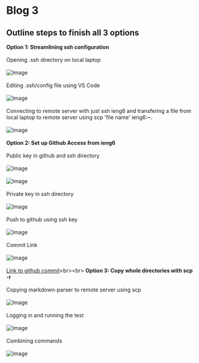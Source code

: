 # Blog 3 
## Outline steps to finish all 3 options

**Option 1: Streamlining ssh configuration** <br><br>
Opening .ssh directory on local laptop <br><br>
![Image](https://i.ibb.co/4mDQN25/Screen-Shot-2022-05-08-at-11-32-29-PM.png)<br><br>
Editing .ssh/config file using VS Code <br><br>
![Image](https://i.ibb.co/d0HxTZq/Screen-Shot-2022-05-08-at-11-32-37-PM.png)<br><br>
Connecting to remote server with just ssh ieng6 and transfering a file from local laptop to remote server using scp 'file name' ieng6:~. <br><br>
![Image](https://i.ibb.co/f2NTTHP/Screen-Shot-2022-05-08-at-11-43-21-PM.png)<br><br>
**Option 2: Set up Github Access from ieng6** <br><br>
Public key in github and ssh directory <br><br>
![Image](https://i.ibb.co/Kqj6j4P/Screen-Shot-2022-05-16-at-8-56-57-PM.png)<br><br>
![Image](https://i.ibb.co/gDZ5PNs/Screen-Shot-2022-05-16-at-8-57-42-PM.png)<br><br>
Private key in ssh directory <br><br>
![Image](https://i.ibb.co/gDZ5PNs/Screen-Shot-2022-05-16-at-8-57-42-PM.png)<br><br>
Push to github using ssh key <br><br>
![Image](https://i.ibb.co/JjnMqvL/Screen-Shot-2022-05-16-at-10-47-09-PM.png)<br><br>
Commit Link <br><br>
![Image](https://i.ibb.co/6wvS4Pk/Screen-Shot-2022-05-16-at-10-49-51-PM.png)<br><br>
[Link to github commit]("https://github.com/nidhidhamnani/markdown-parser/compare/main...mchouthai:main")<br><br>
**Option 3: Copy whole directories with scp -r** <br><br>
Copying markdown-parser to remote server using scp <br><br>
![Image](https://i.ibb.co/J2bjQw2/Screen-Shot-2022-05-16-at-11-20-45-PM.png)<br><br>
Logging in and running the test <br><br>
![Image](https://i.ibb.co/nL4ZWDj/Screen-Shot-2022-05-16-at-11-19-32-PM.png)<br><br>
Combining commands <br><br>
![Image](https://i.ibb.co/WxXzr5G/Screen-Shot-2022-05-16-at-11-30-56-PM.png)<br><br>







